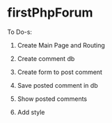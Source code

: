 # firstPhpForum

To Do-s:

1. Create Main Page and Routing
2. Create comment db
3. Create form to post comment

4. Save posted comment in db
5. Show posted comments
6. Add style